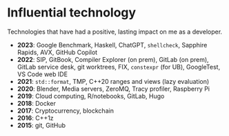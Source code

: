 # Influential technology
Technologies that have had a positive, lasting impact on me as a developer.

- __2023__: Google Benchmark, Haskell, ChatGPT, `shellcheck`, Sapphire Rapids, AVX, GitHub Copilot
- __2022__: SIP, GitBook, Compiler Explorer (on prem), GitLab (on prem), GitLab service desk, git worktrees, FIX, `constexpr` (for UB), GoogleTest, VS Code web IDE
- __2021__: `std::format`, TMP, C++20 ranges and views (lazy evaluation)
- __2020__: Blender, Media servers, ZeroMQ, Tracy profiler, Raspberry Pi
- __2019__: Cloud computing, R/notebooks, GitLab, Hugo
- __2018__: Docker
- __2017__: Cryptocurrency, blockchain
- __2016__: C++1z
- __2015__: git, GitHub

